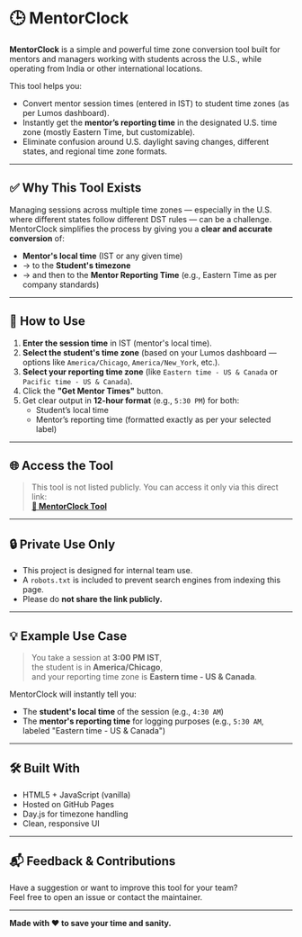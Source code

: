 # 🕒 MentorClock

**MentorClock** is a simple and powerful time zone conversion tool built for mentors and managers working with students across the U.S., while operating from India or other international locations.

This tool helps you:
- Convert mentor session times (entered in IST) to student time zones (as per Lumos dashboard).
- Instantly get the **mentor’s reporting time** in the designated U.S. time zone (mostly Eastern Time, but customizable).
- Eliminate confusion around U.S. daylight saving changes, different states, and regional time zone formats.

---

## ✅ Why This Tool Exists

Managing sessions across multiple time zones — especially in the U.S. where different states follow different DST rules — can be a challenge.  
MentorClock simplifies the process by giving you a **clear and accurate conversion** of:

- **Mentor's local time** (IST or any given time)
- → to the **Student's timezone**
- → and then to the **Mentor Reporting Time** (e.g., Eastern Time as per company standards)

---

## 🔧 How to Use

1. **Enter the session time** in IST (mentor's local time).
2. **Select the student's time zone** (based on your Lumos dashboard — options like `America/Chicago`, `America/New_York`, etc.).
3. **Select your reporting time zone** (like `Eastern time - US & Canada` or `Pacific time - US & Canada`).
4. Click the **"Get Mentor Times"** button.
5. Get clear output in **12-hour format** (e.g., `5:30 PM`) for both:
   - Student’s local time
   - Mentor’s reporting time (formatted exactly as per your selected label)

---

## 🌐 Access the Tool

> This tool is not listed publicly. You can access it only via this direct link:  
**[🔗 MentorClock Tool](https://your-username.github.io/mentorclock/index.html)**

---

## 🔒 Private Use Only

- This project is designed for internal team use.
- A `robots.txt` is included to prevent search engines from indexing this page.
- Please do **not share the link publicly.**

---

## 💡 Example Use Case

> You take a session at **3:00 PM IST**,  
> the student is in **America/Chicago**,  
> and your reporting time zone is **Eastern time - US & Canada**.

MentorClock will instantly tell you:
- The **student's local time** of the session (e.g., `4:30 AM`)
- The **mentor's reporting time** for logging purposes (e.g., `5:30 AM`, labeled "Eastern time - US & Canada")

---

## 🛠️ Built With

- HTML5 + JavaScript (vanilla)
- Hosted on GitHub Pages
- Day.js for timezone handling
- Clean, responsive UI

---

## 📬 Feedback & Contributions

Have a suggestion or want to improve this tool for your team?  
Feel free to open an issue or contact the maintainer.

---

**Made with ❤️ to save your time and sanity.**

